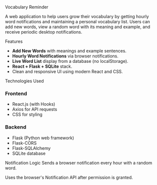 Vocabulary Reminder

A web application to help users grow their vocabulary by getting hourly word notifications and maintaining a personal vocabulary list. Users can add new words, view a random word with its meaning and example, and receive periodic desktop notifications.

 Features

- **Add New Words** with meanings and example sentences.
- **Hourly Word Notifications** via browser notifications.
- **Live Word List** display from a database (no localStorage).
- **React + Flask + SQLite** stack.
-  Clean and responsive UI using modern React and CSS.


 Technologies Used

### Frontend
- React.js (with Hooks)
- Axios for API requests
- CSS for styling

### Backend
- Flask (Python web framework)
- Flask-CORS
- Flask-SQLAlchemy
- SQLite database

Notification Logic
Sends a browser notification every hour with a random word.

Uses the browser's Notification API after permission is granted.


